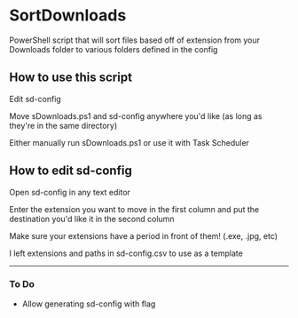 # SortDownloads
PowerShell script that will sort files based off of extension from your Downloads folder to various folders defined in the config

## How to use this script
Edit sd-config

Move sDownloads.ps1 and sd-config anywhere you'd like (as long as they're in the same directory)

Either manually run sDownloads.ps1 or use it with Task Scheduler

## How to edit sd-config
Open sd-config in any text editor

Enter the extension you want to move in the first column and put the destination you'd like it in the second column

Make sure your extensions have a period in front of them! (.exe, .jpg, etc)

I left extensions and paths in sd-config.csv to use as a template

---

### To Do
- Allow generating sd-config with flag
